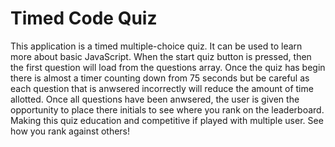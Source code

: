 # Timed Code Quiz
This application is a timed multiple-choice quiz. It can be used to learn more about basic JavaScript. When the start quiz button is pressed, then the first question will load from the questions array. Once the quiz has begin there is almost a timer counting down from 75 seconds but be careful as each question that is anwsered incorrectly will reduce the amount of time allotted. Once all questions have been anwsered, the user is given the opportunity to place there initials to see where you rank on the leaderboard. Making this quiz education and competitive if played with multiple user. See how you rank against others!

